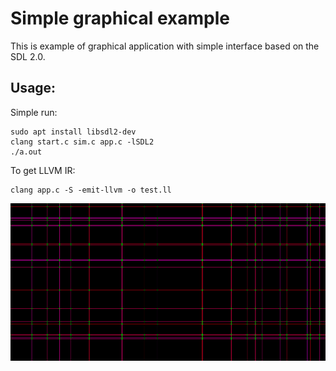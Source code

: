 # Simple graphical example
This is example of graphical application with simple interface based on the SDL 2.0.

## Usage:
Simple run:
```
sudo apt install libsdl2-dev
clang start.c sim.c app.c -lSDL2
./a.out
```

To get LLVM IR:
```
clang app.c -S -emit-llvm -o test.ll
```
![alt text](image.png)